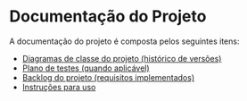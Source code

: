 # Documentação do Projeto

A documentação do projeto é composta pelos seguintes itens: 
 - [Diagramas de classe do projeto (histórico de versões)](/docs/diagramas/)
 - [Plano de testes (quando aplicável)](/docs/planoDeTestes.md)
 - [Backlog do projeto (requisitos implementados)](/docs/backlog.md)
 - [Instruções para uso](/docs/instrucoes.md)

